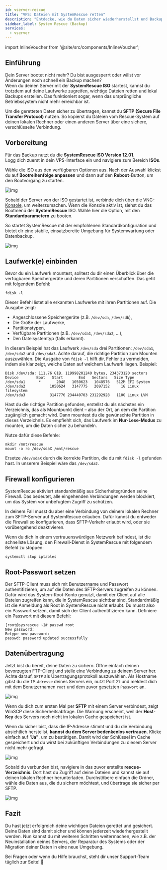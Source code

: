 ```yaml
---
id: vserver-rescue
title: "VPS: Dateien mit SystemRescue retten"
description: "Entdecke, wie du Daten sicher wiederherstellst und Backups von einem nicht bootfähigen Server mit SystemRescue ISO erstellst → Jetzt mehr erfahren"
sidebar_label: System Rescue (Backup)
services:
  - vserver
---
```


import InlineVoucher from '@site/src/components/InlineVoucher';

## Einführung

Dein Server bootet nicht mehr? Du bist ausgesperrt oder willst vor Änderungen noch schnell ein Backup machen?  
Wenn du deinen Server mit der **SystemRescue ISO** startest, kannst du trotzdem auf deine Laufwerke zugreifen, wichtige Dateien retten und lokal Backups erstellen. Das funktioniert sogar, wenn das ursprüngliche Betriebssystem nicht mehr erreichbar ist.

Um die geretteten Daten sicher zu übertragen, kannst du **SFTP (Secure File Transfer Protocol)** nutzen. So kopierst du Dateien vom Rescue-System auf deinen lokalen Rechner oder einen anderen Server über eine sichere, verschlüsselte Verbindung.

<InlineVoucher />

## Vorbereitung

Für das Backup nutzt du die **SystemRescue ISO Version 12.01**.  
Logg dich zuerst in dein VPS-Interface ein und navigiere zum Bereich **ISOs**.

Wähle die ISO aus den verfügbaren Optionen aus. Nach der Auswahl klickst du auf **Bootreihenfolge anpassen** und dann auf den **Reboot**-Button, um den Bootvorgang zu starten.

![img](https://screensaver01.zap-hosting.com/index.php/s/pGXka7wkrsBe9XY/preview)

Sobald der Server von der ISO gestartet ist, verbinde dich über die [VNC-Konsole](vserver-vnc.md), um weiterzumachen. Wenn die Konsole aktiv ist, siehst du das Bootmenü der **SystemRescue** ISO. Wähle hier die Option, mit den **Standardparametern** zu booten.

So startet SystemRescue mit der empfohlenen Standardkonfiguration und bietet dir eine stabile, einsatzbereite Umgebung für Systemwartung oder Datenbackup.

![img](https://screensaver01.zap-hosting.com/index.php/s/sw4jLc5AxwtMT5P/preview)

## Laufwerk(e) einbinden

Bevor du ein Laufwerk mountest, solltest du dir einen Überblick über die verfügbaren Speichergeräte und deren Partitionen verschaffen. Das geht mit folgendem Befehl:

```
fdisk -l
```

Dieser Befehl listet alle erkannten Laufwerke mit ihren Partitionen auf. Die Ausgabe zeigt:

- Angeschlossene Speichergeräte (z.B. `/dev/sda`, `/dev/sdb`),
- Die Größe der Laufwerke,
- Partitionstypen,
- Verfügbare Partitionen (z.B. `/dev/sda1`, `/dev/sda2`, …),
- Den Dateisystemtyp (falls erkannt).

In diesem Beispiel hat das Laufwerk `/dev/sda` drei Partitionen: `/dev/sda1`, `/dev/sda2` und `/dev/sda3`. Achte darauf, die richtige Partition zum Mounten auszuwählen. Die Ausgabe von `fdisk -l` hilft dir, Fehler zu vermeiden, indem sie klar zeigt, welche Daten auf welchem Laufwerk liegen. Beispiel:

```
Disk /dev/sda: 111.76 GiB, 119998201240 bytes, 234373120 sectors
Device        Boot   Start       End   Sectors   Size Type
/dev/sda1      *       2048   1050623   1048576   512M EFI System
/dev/sda2           1050624   3147775   2097152     1G Linux filesystem
/dev/sda3           3147776 234440703 231292928   110G Linux LVM
```

Hast du die richtige Partition gefunden, erstellst du als nächstes ein Verzeichnis, das als Mountpunkt dient – also der Ort, an dem die Partition zugänglich gemacht wird. Dann mountest du die gewünschte Partition in dieses Verzeichnis. Es empfiehlt sich, das Laufwerk im **Nur-Lese-Modus** zu mounten, um die Daten sicher zu behandeln.

Nutze dafür diese Befehle:

```
mkdir /mnt/rescue
mount -o ro /dev/sdaX /mnt/rescue
```

Ersetze `/dev/sdaX` durch die korrekte Partition, die du mit `fdisk -l` gefunden hast. In unserem Beispiel wäre das `/dev/sda2`.

## Firewall konfigurieren

SystemRescue aktiviert standardmäßig aus Sicherheitsgründen seine Firewall. Das bedeutet, alle eingehenden Verbindungen werden blockiert, um das System vor unbefugtem Zugriff zu schützen.

In deinem Fall musst du aber eine Verbindung von deinem lokalen Rechner zum SFTP-Server auf SystemRescue erlauben. Dafür kannst du entweder die Firewall so konfigurieren, dass SFTP-Verkehr erlaubt wird, oder sie vorübergehend deaktivieren.

Wenn du dich in einem vertrauenswürdigen Netzwerk befindest, ist die schnellste Lösung, den Firewall-Dienst in SystemRescue mit folgendem Befehl zu stoppen:

```
systemctl stop iptables
```

## Root-Passwort setzen

Der SFTP-Client muss sich mit Benutzername und Passwort authentifizieren, um auf die Daten des SFTP-Servers zugreifen zu können. Dafür wird das System-Root-Konto genutzt, damit der Client auf alle Dateien zugreifen kann, die in SystemRescue sichtbar sind. Standardmäßig ist die Anmeldung als Root in SystemRescue nicht erlaubt. Du musst also ein Passwort setzen, damit sich der Client authentifizieren kann. Definiere ein Passwort mit diesem Befehl:

```
[root@sysrescue ~]# passwd root
New password:
Retype new password:
passwd: password updated successfully
```

## Datenübertragung

Jetzt bist du bereit, deine Daten zu sichern. Öffne einfach deinen bevorzugten FTP-Client und stelle eine Verbindung zu deinem Server her. Achte darauf, `SFTP` als Übertragungsprotokoll auszuwählen. Als Hostname gibst du die `IP-Adresse` deines Servers ein, nutzt Port `21` und meldest dich mit dem Benutzernamen `root` und dem zuvor gesetzten `Passwort` an.

![img](https://screensaver01.zap-hosting.com/index.php/s/armZ9db3nXsJW2o/download)

Wenn du dich zum ersten Mal per **SFTP** mit einem Server verbindest, zeigt WinSCP diese Sicherheitsabfrage. Die Warnung erscheint, weil der **Host-Key** des Servers noch nicht im lokalen Cache gespeichert ist.

Wenn du sicher bist, dass die IP-Adresse stimmt und du die Verbindung absichtlich herstellst, **kannst du dem Server bedenkenlos vertrauen**. Klicke einfach auf **"Ja"**, um zu bestätigen. Damit wird der Schlüssel im Cache gespeichert und du wirst bei zukünftigen Verbindungen zu diesem Server nicht mehr gefragt.

![img](https://screensaver01.zap-hosting.com/index.php/s/y5353jyzky67LxB/preview)

Sobald du verbunden bist, navigiere in das zuvor erstellte **rescue-Verzeichnis**. Dort hast du Zugriff auf deine Dateien und kannst sie auf deinen lokalen Rechner herunterladen. Durchstöbere einfach die Ordner, wähle die Daten aus, die du sichern möchtest, und übertrage sie sicher per SFTP.

![img](https://screensaver01.zap-hosting.com/index.php/s/QiS4wiTWXx6g8aT/download)

## Fazit

Du hast jetzt erfolgreich deine wichtigen Dateien gerettet und gesichert.  
Deine Daten sind damit sicher und können jederzeit wiederhergestellt werden. Nun kannst du mit weiteren Schritten weitermachen, wie z.B. der Neuinstallation deines Servers, der Reparatur des Systems oder der Migration deiner Daten in eine neue Umgebung.

Bei Fragen oder wenn du Hilfe brauchst, steht dir unser Support-Team täglich zur Seite! 🙂

<InlineVoucher />